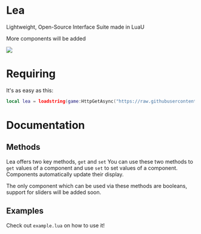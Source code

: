 # Lea
Lightweight, Open-Source Interface Suite made in LuaU

More components will be added

![](https://cdn.discordapp.com/attachments/1122653593728729120/1134088859643301908/Showcase.png)

# Requiring
It's as easy as this:
```lua
local lea = loadstring(game:HttpGetAsync("https://raw.githubusercontent.com/petxmr/lea/main/source.lua"))()
```

# Documentation

## Methods
Lea offers two key methods, `get` and `set`
You can use these two methods to `get` values of a component and use `set` to set values of a component.
Components automatically update their display.

The only component which can be used via these methods are booleans, support for sliders will be added soon.

## Examples

Check out `example.lua` on how to use it!
